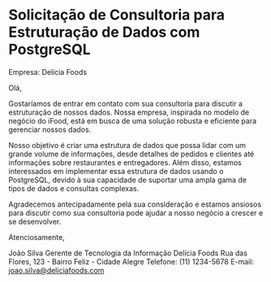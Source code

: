# Solicitação de Consultoria para Estruturação de Dados com PostgreSQL
Empresa: Delícia Foods

Olá,

Gostaríamos de entrar em contato com sua consultoria para discutir a estruturação de nossos dados. Nossa empresa, inspirada no modelo de negócio do iFood, está em busca de uma solução robusta e eficiente para gerenciar nossos dados.

Nosso objetivo é criar uma estrutura de dados que possa lidar com um grande volume de informações, desde detalhes de pedidos e clientes até informações sobre restaurantes e entregadores. Além disso, estamos interessados em implementar essa estrutura de dados usando o PostgreSQL, devido à sua capacidade de suportar uma ampla gama de tipos de dados e consultas complexas.

Agradecemos antecipadamente pela sua consideração e estamos ansiosos para discutir como sua consultoria pode ajudar a nosso negócio a crescer e se desenvolver.

Atenciosamente,

João Silva Gerente de Tecnologia da Informação Delícia Foods Rua das Flores, 123 - Bairro Feliz - Cidade Alegre Telefone: (11) 1234-5678 E-mail: joao.silva@deliciafoods.com 
